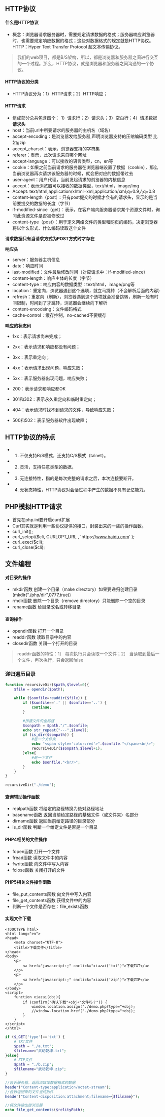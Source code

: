 ## HTTP协议
#### 什么是HTTP协议
* 概念：浏览器请求服务器时，需要规定请求数据的格式；服务器响应浏览器时，也需要规定响应数据的格式；这些对数据格式的规定就是HTTP协议。
HTTP：Hyper Text Transfer Protocol  超文本传输协议。
>我们的web项目，都是B/S架构，所以，都是浏览器和服务器之间进行交互的一个过程。那么，HTTP协议，就是浏览器和服务器之间沟通的一个协议。

#### HTTP协议的分类
* HTTP协议分为：1）HTTP请求；2）HTTP响应；

#### HTTP请求
* 组成部分总共包含四个： 1）请求行；2）请求头；3）空白行；4）请求数据
**请求头**
* host：当前url中所要请求的服务器的主机名（域名）
* accept-encoding：是浏览器发给服务器,声明浏览器支持的压缩编码类型  比如gzip
* accept_charset：表示，浏览器支持的字符集
* referer：表示，此次请求来自哪个网址
* accept-language：可以接收的语言类型，cn，en等
* cookie：如果之前当前请求的服务器在浏览器端设置了数据（cookie），那么当前浏览器再次请求该服务器的时候，就会把对应的数据带过去
* user-agent：用户代理，当前发起请求的浏览器的内核信息
* accept：表示浏览器可以接收的数据类型，text/html，image/img
* Accept: text/html,application/xhtml+xml,application/xml;q=0.9,*/*;q=0.8
* content-length（post）：只有post提交的时候才会有的请求头，显示的是当前要提交的数据的长度（字节）
* if-modified-since（get）：表示，在客户端向服务器请求某个资源文件时，询问此资源文件是否被修改过
* content-type（post）：用于定义网络文件的类型和网页的编码，决定浏览器将以什么形式、什么编码读取这个文件

**请求数据只有当请求方式为POST方式时才存在**

**响应头**
* server：服务器主机信息
* date：响应时间
* last-modified：文件最后修改时间（对应请求中：if-modified-since）
* content-length：响应主体的长度（字节）
* content-type：响应内容的数据类型：text/html，image/png等
* location：重定向，浏览器遇到这个选项，就立马跳转（不会解析后面的内容）
* refresh：重定向（刷新），浏览器遇到这个选项就会准备跳转，刷新一般有时间限制，时间到了才跳转，浏览器会继续向下解析
* content-encodeing：文件编码格式
* cache-control：缓存控制，no-cached不要缓存

**响应的状态码**
* 1xx：表示请求尚未完成；
* 2xx：表示请求和响应都没有问题；
* 3xx：表示重定向；
* 4xx：表示请求出现问题，响应失败；
* 5xx：表示服务器出现问题，响应失败；

* 200：表示请求和响应都OK
* 301和302：表示永久重定向和临时重定向；
* 404：表示请求时找不到请求的文件，导致响应失败；
* 500和502：表示服务器软件出现故障；

## HTTP协议的特点
* 1) 不仅支持B/S模式，还支持C/S模式（talnet）。
* 2) 灵活，支持任意类型的数据。
* 3) 无连接特性，指的是每次完整的请求之后，本次连接要断开。
* 4) 无状态特性，HTTP协议对会话过程中产生的数据不具有记忆能力。

## PHP模拟HTTP请求
* 首先在php.ini要开启curd扩展
* Curl其实就是利用一些协议提供的接口，封装出来的一些的操作函数。
* curl_init();
* curl_setopt($cli, CURLOPT_URL , 'https:\/\/www.baidu.com' );
* curl_exec($cli);
* curl_close($cli);



## 文件编程
#### 对目录的操作
* mkdir函数      创建一个目录（make directory）如果要递归创建目录(mkdir("./php/dir",0777,true))
* rmdir函数      删除一个目录（remove directory）只能删除一个空的目录
* rename函数     给目录改名或转移目录

#### 查询操作
* opendir函数      打开一个目录
* readdir函数      读取目录中的内容
* closedir函数      关闭一个打开的目录

>readdir函数的特性：1）	每次执行只会读取一个文件；2）	当读取到最后一个文件，再次执行，只会返回false

### 递归遍历目录
```php
function recursiveDir($path,$level=0){
	$file = opendir($path);

	while ($sonfile=readdir($file)) {
		if ($sonfile=='.' || $sonfile=='..') {
			continue;
		}

		#拼接文件的全路径
		$sonpath = $path."/".$sonfile;
		echo str_repeat("---",$level);
		if (is_dir($sonpath)) {
			#是一个文件夹
			echo "<span style='color:red'>".$sonfile."</span><br/>";
			recursiveDir($sonpath,$level+1);
		}else{
			#是一个文件
			echo $sonfile."<br/>";
		}
	}
}

recursiveDir("./demo");
```

#### 查询辅助操作函数
* realpath函数      将给定的路径转换为绝对路径地址
* basename函数      返回当前给定路径的基础文件（或文件夹）名部分
* dirname函数      返回当前给定路径的目录部分
* is_dir函数      判断一个给定文件是否是一个目录

#### PHP4相关的文件操作
* fopen函数    打开一个文件
* fread函数    读取文件中的内容
* fwrite函数    向文件中写入内容
* fclose函数    关闭打开的文件

#### PHP5相关文件操作函数
* file_put_contents函数      向文件中写入内容
* file_get_contents函数      获得文件中的内容
* 判断一个文件是否存在：file_exists函数

#### 实现文件下载
```
<!DOCTYPE html>
<html lang="en">
<head>
	<meta charset="UTF-8">
	<title>下载文件</title>
</head>
<body>
	<p>
		<a href="javascript:;" onclick="xiazai('txt')">下载TXT</a>
	</p>
	<p>
		<a href="javascript:;" onclick="xiazai('zip')">下载ZIP</a>
	</p>
</body>
<script>
	function xiazai(obj){
		if (confirm("确认下载"+obj+"文件吗？")) {
			window.location.assign("./demo.php?type="+obj);
			//window.location.href("./demo.php?type="+obj);
		}
	}
</script>
</html>
```

```php
if ($_GET['type']=='txt') {
	# TXT文件
	$path = "./a.txt";
	$filename="武动乾坤.txt";
}else{
	# ZIP文件
	$path = "./b.zip";
	$filename="武动乾坤.zip";
}

//告诉服务器，返回流媒体数据格式的数据
header("Content-type:application/octet-stream");
//告诉返回来的文件当成附件
header("Content-disposition:attachment;filename={$filname}");

//将文件输出给浏览器
echo file_get_contents($relityPath);
```